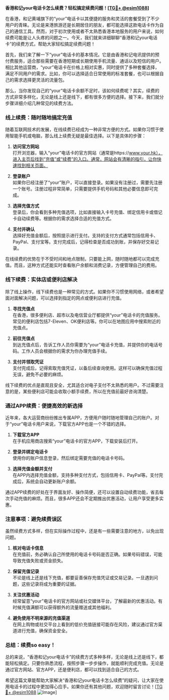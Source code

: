 **香港和记your电话卡怎么续费？轻松搞定续费问题！[[TG💪+ @esim1088](https://t.me/s/esim1088)]**

在香港，和记黄埔旗下的“your”电话卡以其便捷的服务和灵活的套餐受到了不少用户的青睐。无论是来港旅游还是长期居住的朋友，都可能选择这款电话卡作为自己的通信工具。然而，对于初次使用或者不太熟悉香港本地服务的用户来说，如何续费可能是让人头疼的问题之一。今天，我们就来详细聊聊“香港和记your电话卡”的续费方式，帮助大家轻松搞定续费问题！

首先，我们来了解一下“your”电话卡的基本情况。它是由香港和记电讯提供的预付费服务，适合那些需要在香港短期或长期使用手机流量、通话以及短信的用户。相比其他运营商，“your”电话卡在价格上相对实惠，同时提供了多种套餐选择，满足不同用户的需求。比如，你可以选择适合日常使用的标准套餐，也可以根据自己的需求选择更灵活的流量包。

那么，当你发现自己的“your”电话卡余额不足时，该如何续费呢？其实，续费的方式非常多样化，无论是线上还是线下，都有很多方便的选择。接下来，我们就分步骤详细介绍几种常见的续费方法。

### **线上续费：随时随地搞定充值**
随着互联网技术的发展，在线续费已经成为一种非常方便的方式。如果你习惯于使用智能手机或电脑，那么线上续费无疑是最佳选择。以下是具体的步骤：

1. **访问官方网站**  
   打开浏览器，输入“your”电话卡的官方网站（通常是https://www.your.hk），进入主页后找到“充值”或“续费”的入口。通常，网站会有清晰的指引，让你快速找到相关页面。

2. **登录账户**  
   如果你已经注册了“your”账户，可以直接登录。如果没有注册过，需要先注册一个账号。注册过程非常简单，只需要提供手机号码和其他必要信息即可完成。

3. **选择充值方式**  
   登录后，你会看到多种充值选项，比如直接输入卡号充值、绑定信用卡或借记卡自动续费等。根据你的需求选择合适的充值方式。

4. **支付并确认**  
   选择好充值金额后，按照提示进行支付。支持的支付方式通常包括信用卡、PayPal、支付宝等。支付完成后，记得检查是否成功到账，并保存好交易记录。

在线续费的优势在于不受时间和地点限制，只要能上网，随时随地都可以完成充值。而且，这种方式还能实时查看账户余额和消费记录，方便管理自己的费用。

### **线下续费：实体店或便利店解决**
除了线上操作，线下续费也是一种常见的方式。如果你不习惯使用网络，或者希望面对面解决问题，可以选择到指定的网点或便利店进行充值。

1. **寻找充值点**  
   在香港，很多便利店、超市以及电信营业厅都提供“your”电话卡的充值服务。常见的便利店包括7-Eleven、OK便利店等。你可以在地图应用中搜索附近的充值点。

2. **前往充值点**  
   到达充值点后，告诉工作人员你需要为“your”电话卡充值，并提供你的电话号码。工作人员会根据你的需求为你办理充值手续。

3. **支付并领取凭证**  
   支付完成后，记得索取充值凭证，以备后续查询使用。这样可以确保充值过程无误，避免不必要的麻烦。

线下续费的优点是直观且安全，尤其适合对电子支付不太熟悉的用户。不过需要注意的是，某些便利店可能会收取小额手续费，所以在充值前最好咨询清楚。

### **通过APP续费：便捷高效的新选择**
近年来，各大运营商纷纷推出专属APP，方便用户随时随地管理自己的账户。对于“your”电话卡用户来说，下载官方APP也是一个不错的选择。

1. **下载官方APP**  
   在手机应用商店搜索“your”电话卡的官方APP，下载安装后打开。

2. **登录并绑定电话卡**  
   使用你的账户信息登录，然后绑定需要充值的电话卡号码。

3. **选择充值金额并支付**  
   在APP内选择充值金额，支持多种支付方式，包括信用卡、PayPal等。支付完成后，系统会自动更新账户余额。

通过APP续费的好处在于界面友好、操作简便，还可以设置自动续费功能，省去每次手动充值的麻烦。而且，很多APP还会不定期推出优惠活动，让用户享受更多实惠。

### **注意事项：避免续费误区**
虽然续费方式多样，但在实际操作过程中，还是有一些需要注意的地方，以免出现问题。

1. **核对电话卡信息**  
   在充值前，务必确认自己所使用的电话卡号码是否正确。如果号码错误，可能导致充值失败或资金损失。

2. **保留充值记录**  
   不论是线上还是线下充值，都要妥善保存充值凭证或交易记录。一旦遇到问题，这些记录将成为重要的证据。

3. **关注优惠活动**  
   经常留意“your”电话卡的官方网站或社交媒体平台，了解最新的优惠活动。有时候充值满额可以获得额外的流量赠送或其他福利。

4. **避免使用不明来源的充值渠道**  
   在网上购物或社交平台上看到的低价充值链接可能存在风险，建议通过官方渠道进行充值，确保资金安全。

### **总结：续费so easy！**
总的来说，“香港和记your电话卡”的续费方式多种多样，无论是线上还是线下，都能轻松搞定。只要你熟悉流程，按照步骤一步步操作，就能顺利完成充值。无论是通过官方网站、官方APP，还是便利店，都可以找到适合自己的方式。

希望这篇文章能帮助大家解决“香港和记your电话卡怎么续费”的疑问，让大家在使用电话卡的过程中更加得心应手。如果你还有其他问题，欢迎随时留言讨论！[[TG💪+ @esim1088](https://t.me/s/esim1088) ![Image](https://i.postimg.cc/4NQfJmqS/Snipaste-2025-05-13-00-14-12.png)]
